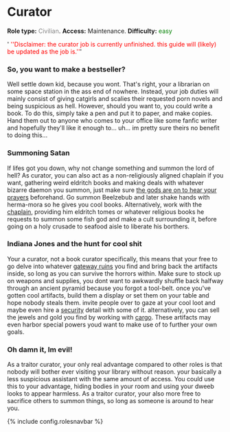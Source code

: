 # Curator
**Role type:** <font color= "#808080">Civilian</font>. **Access:** Maintenance. **Difficulty:** <font color="Green">easy</font>

'<font color="red"> ''Disclaimer: the curator job is currently unfinished. this guide will (likely) be updated as the job is.''</font>'


### So, you want to make a bestseller?

Well settle down kid, because you wont. That's right, your a librarian on some space station in the ass end of nowhere. Instead, your job duties will mainly consist of giving catgirls and scalies their requested porn novels and being suspicious as hell. However, should you want to, you could write a book. To do this, simply take a pen and put it to paper, and make copies. Hand them out to anyone who comes to your office like some fanfic writer and hopefully they'll like it enough to... uh... im pretty sure theirs no benefit to doing this...



### Summoning Satan

If lifes got you down, why not change something and summon the lord of hell? As curator, you can also act as a non-religiously aligned chaplain if you want, gathering weird eldritch books and making deals with whatever bizarre daemon you summon, just make sure [the gods are on to hear your prayers](So-close-to-impossible-that-it-might-as-well-not-even-exist.md) beforehand. Go summon Beelzebub and later shake hands with herma-mora so he gives you cool books. Alternatively, work with the [chaplain](Chaplain.md), providing him eldritch tomes or whatever religious books he requests to summon some fish god and make a cult surrounding it, before going on a holy crusade to seafood aisle to liberate his borthers.



### Indiana Jones and the hunt for cool shit

Your a curator, not a book curator specifically, this means that your free to go delve into whatever [gateway ruins](Gateway-maps.md) you find and bring back the artifacts inside, so long as you can survive the horrors within. Make sure to stock up on weapons and supplies, you dont want to awkwardly shuffle back halfway through an ancient pyramid because you forgot a tool-belt. once you've gotten cool artifacts, build them a display or set them on your table and hope nobody steals them. invite people over to gaze at your cool loot and maybe even hire a [security](Security.md) detail with some of it. alternatively, you can sell the jewels and gold you find by working with [cargo](Cargo-Technician.md). These artifacts may even harbor special powers youd want to make use of to further your own goals.



### Oh damn it, Im evil!

As a traitor curator, your only real advantage compared to other roles is that nobody will bother ever visiting your library without reason. your basically a less suspicious assistant with the same amount of access. You could use this to your advantage, hiding bodies in your room and using your dweeb looks to appear harmless. As a traitor curator, your also more free to sacrifice others to summon things, so long as someone is around to hear you.

 {% include config.rolesnavbar %}
